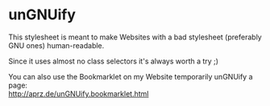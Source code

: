 unGNUify
========

This stylesheet is meant to make Websites with a bad stylesheet (preferably GNU ones) human-readable.

Since it uses almost no class selectors it's always worth a try ;)

You can also use the Bookmarklet on my Website temporarily unGNUify a page:<br>
<http://aprz.de/unGNUify.bookmarklet.html>
